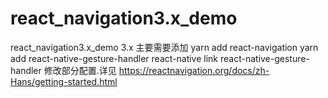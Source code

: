 # react_navigation3.x_demo
react_navigation3.x_demo
3.x 主要需要添加
yarn add react-navigation
yarn add react-native-gesture-handler
react-native link react-native-gesture-handler
修改部分配置.详见 https://reactnavigation.org/docs/zh-Hans/getting-started.html
